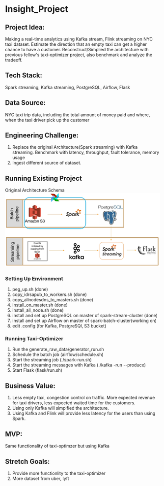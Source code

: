 # Insight_Project
## Project Idea:
Making a real-time analytics using Kafka stream, Flink streaming on NYC taxi dataset. Estimate the direction that an empty taxi can get a higher chance to have a customer. Reconstruct/Simplied the architecture with previous fellow's taxi-optimizer project, also benchmark and analyze the tradeoff.

## Tech Stack: 
Spark streaming, Kafka streaming, PostgreSQL, Airflow, Flask
## Data Source:
NYC taxi trip data, including the total amount of money paid and where, when the taxi driver pick up the customer
## Engineering Challenge:
  1. Replace the original Architecture(Spark streaming) with Kafka streaming. Benchmark with latency, throughput, fault tolerance, memory usage
  2. Ingest different source of dataset.
  
  
## Running Existing Project

Original Architecture Schema
![alt text](https://github.com/AndreyBozhko/TaxiOptimizer/blob/master/docs/pipeline.jpg)

### Setting Up Environment
  1. peg_up.sh (done)
  2. copy_idrsapub_to_workers.sh (done)
  3. copy_allnodesdns_to_masters.sh (done)
  4. install_on_master.sh (done)
  5. install_all_node.sh (done)
  6. install and set up PostgreSQL on master of spark-stream-cluster (done)
  7. install and set up Airflow on master of spark-batch-cluster(working on)
  8. edit .config (for Kafka, PostgreSQl, S3 bucket)
 
### Running Taxi-Optimizer
  1. Run the generate_raw_data/generator_run.sh
  2. Schedule the batch job (airflow/schedule.sh)
  3. Start the streaming job (./spark-run.sh)
  4. Start the streaming messages with Kafka (./kafka -run --produce)
  5. Start Flask (flask/run.sh)


## Business Value:
  1. Less empty taxi, congestion control on traffic. More expected revenue for taxi drivers, less expected waited time for the customers.
  2. Using only Kafka will simplfied the architecture. 
  3. Using Kafka and Flink will provide less latency for the users than using Spark.
## MVP:
Same functionality of taxi-optimzer but using Kafka
## Stretch Goals:
  1. Provide more functionlity to the taxi-optimizer
  2. More dataset from uber, lyft
